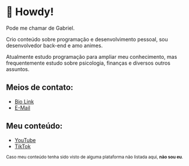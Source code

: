 # 📄 Howdy!

Pode me chamar de Gabriel.

Crio conteúdo sobre programação e desenvolvimento pessoal, sou desenvolvedor back-end e amo animes.

Atualmente estudo programação para ampliar meu conhecimento, mas frequentemente estudo sobre psicologia, finanças e diversos outros assuntos. 

## Meios de contato:

- [Bio Link](https://bio.link/nozkel)
- [E-Mail](mailto://nozkel@proton.me)

## Meu conteúdo:

- [YouTube](https://youtube.com/@nozkel)
- [TikTok](https://tiktok.com/@nozzkel)

<sup>Caso meu conteúdo tenha sido visto de alguma plataforma não listada aqui, **não sou eu**.<sup>
